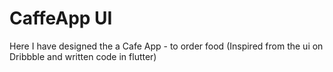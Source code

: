 # CaffeApp UI

Here I have designed the a Cafe App - to order food (Inspired from the ui on Dribbble and written code in flutter)
